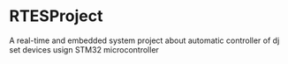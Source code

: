 # RTESProject
A real-time and embedded system project about automatic controller of dj set devices usign STM32 microcontroller
